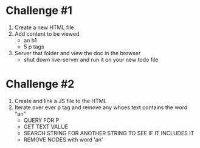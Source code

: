 # Challenge #1
1. Create a new HTML file
2. Add content to be viewed
    - an h1
    - 5 p tags
3. Server that folder and view the doc in the browser
    - shut down live-server and run it on your new todo file

# Challenge #2
1. Create and link a JS file to the HTML
2. Iterate over ever p tag and remove any whoes text contains the word "an"
    - QUERY FOR P
    - GET TEXT VALUE
    - SEARCH STRING FOR ANOTHER STRING TO SEE IF IT INCLUDES IT
    - REMOVE NODES with word 'an'